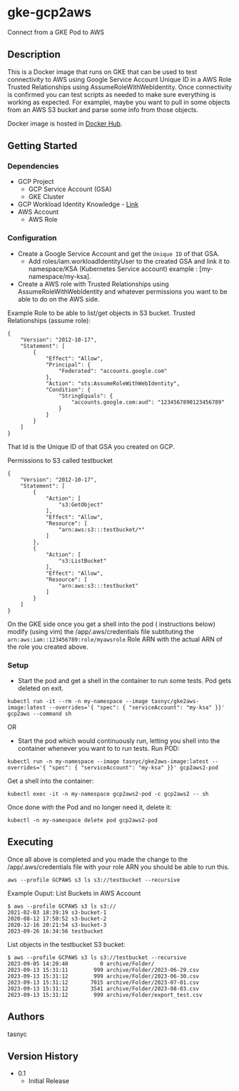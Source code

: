 # gke-gcp2aws

Connect from a GKE Pod to AWS

## Description

This is a Docker image that runs on GKE that can be used to test connectivity to AWS using Google Service Account Unique ID in a AWS Role Trusted Relationships using AssumeRoleWithWebIdentity. Once connectivity is confirmed you can test scripts as needed to make sure everything is working as expected. For examplei, maybe you want to pull in some objects from an AWS S3 bucket and parse some info from those objects.

Docker image is hosted in [Docker Hub](https://hub.docker.com/repository/docker/tasnyc/gke2aws-image/general).

## Getting Started

### Dependencies

* GCP Project
  * GCP Service Account (GSA)
  * GKE Cluster
* GCP Workload Identity Knowledge - [Link](https://cloud.google.com/kubernetes-engine/docs/how-to/workload-identity)  
* AWS Account
  * AWS Role

### Configuration

* Create a Google Service Account and get the `Unique ID` of that GSA.
  *  Add roles/iam.workloadIdentityUser to the created GSA and link it to namespace/KSA (Kubernetes Service account) example : [my-namespace/my-ksa].
* Create a AWS role with Trusted Relationships using AssumeRoleWithWebIdentity and whatever permissions you want to be able to do on the AWS side.

Example Role to be able to list/get objects in S3 bucket.
Trusted Relationships (assume role):
```
{
    "Version": "2012-10-17",
    "Statement": [
        {
            "Effect": "Allow",
            "Principal": {
                "Federated": "accounts.google.com"
            },
            "Action": "sts:AssumeRoleWithWebIdentity",
            "Condition": {
                "StringEquals": {
                    "accounts.google.com:aud": "1234567890123456789"
                }
            }
        }
    ]
}
```
That Id is the Unique ID of that GSA you created on GCP.

Permissions to S3 called testbucket
```
{
    "Version": "2012-10-17",
    "Statement": [
        {
            "Action": [
                "s3:GetObject"
            ],
            "Effect": "Allow",
            "Resource": [
                "arn:aws:s3:::testbucket/*"
            ]
        },
        {
            "Action": [
                "s3:ListBucket"
            ],
            "Effect": "Allow",
            "Resource": [
                "arn:aws:s3:::testbucket"
            ]
        }
    ]
}
```
On the GKE side once you get a shell into the pod ( instructions below) modify (using vim) the /app/.aws/credentials file subtituting the `arn:aws:iam::123456789:role/myawsrole` Role ARN with the actual ARN of the role you created above.

### Setup

* Start the pod and get a shell in the container to run some tests. Pod gets deleted on exit.
```
kubectl run -it --rm -n my-namespace --image tasnyc/gke2aws-image:latest --overrides='{ "spec": { "serviceAccount": "my-ksa" }}' gcp2aws --command sh
```
OR
* Start the pod which would continuously run, letting you shell into the container whenever you want to to run tests.
Run POD:
```
kubectl run -n my-namespace --image tasnyc/gke2aws-image:latest --overrides='{ "spec": { "serviceAccount": "my-ksa" }}' gcp2aws2-pod
```
Get a shell into the container:
```
kubectl exec -it -n my-namespace gcp2aws2-pod -c gcp2aws2 -- sh
```
Once done with the Pod and no longer need it, delete it:
```
kubectl -n my-namespace delete pod gcp2aws2-pod
```
## Executing
Once all above is completed and you made the change to the /app/.aws/credentials file with your role ARN you should be able to run this.
```
aws --profile GCPAWS s3 ls s3://testbucket --recursive
```
Example Ouput:
List Buckets in AWS Account
```
$ aws --profile GCPAWS s3 ls s3://
2021-02-03 18:39:19 s3-bucket-1
2020-08-12 17:50:52 s3-bucket-2
2020-12-16 20:21:54 s3-bucket-3
2023-09-26 16:34:56 testbucket
```
List objects in the testbucket S3 bucket:
```
$ aws --profile GCPAWS s3 ls s3://testbucket --recursive
2023-09-05 14:20:40          0 archive/Folder/
2023-09-13 15:31:11        999 archive/Folder/2023-06-29.csv
2023-09-13 15:31:12        999 archive/Folder/2023-06-30.csv
2023-09-13 15:31:12       7015 archive/Folder/2023-07-01.csv
2023-09-13 15:31:12       3541 archive/Folder/2023-08-03.csv
2023-09-13 15:31:12        999 archive/Folder/export_test.csv
```


## Authors

tasnyc  

## Version History

* 0.1
    * Initial Release
